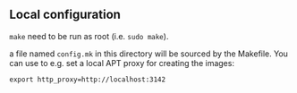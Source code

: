 ## Local configuration

`make` need to be run as root (i.e. `sudo make`).

a file named `config.mk` in this directory will be sourced by the Makefile. You
can use to e.g. set a local APT proxy for creating the images:

```
export http_proxy=http://localhost:3142
```
